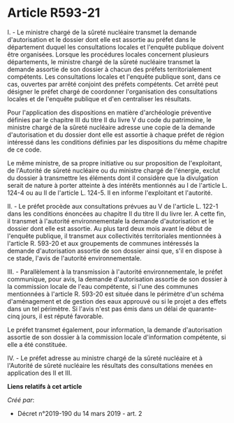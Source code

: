 # Article R593-21

I. - Le ministre chargé de la sûreté nucléaire transmet la demande d'autorisation et le dossier dont elle est assortie au
préfet dans le département duquel les consultations locales et l'enquête publique doivent être organisées. Lorsque les
procédures locales concernent plusieurs départements, le ministre chargé de la sûreté nucléaire transmet la demande assortie
de son dossier à chacun des préfets territorialement compétents. Les consultations locales et l'enquête publique sont, dans
ce cas, ouvertes par arrêté conjoint des préfets compétents. Cet arrêté peut désigner le préfet chargé de coordonner
l'organisation des consultations locales et de l'enquête publique et d'en centraliser les résultats.

Pour l'application des dispositions en matière d'archéologie préventive définies par le chapitre III du titre II du livre V
du code du patrimoine, le ministre chargé de la sûreté nucléaire adresse une copie de la demande d'autorisation et du dossier
dont elle est assortie à chaque préfet de région intéressé dans les conditions définies par les dispositions du même chapitre
de ce code.

Le même ministre, de sa propre initiative ou sur proposition de l'exploitant, de l'Autorité de sûreté nucléaire ou du
ministre chargé de l'énergie, exclut du dossier à transmettre les éléments dont il considère que la divulgation serait de
nature à porter atteinte à des intérêts mentionnés au I de l'article L. 124-4 ou au II de l'article L. 124-5. Il en informe
l'exploitant et l'autorité.

II. - Le préfet procède aux consultations prévues au V de l'article L. 122-1 dans les conditions énoncées au chapitre II du
titre II du livre Ier. A cette fin, il transmet à l'autorité environnementale la demande d'autorisation et le dossier dont
elle est assortie. Au plus tard deux mois avant le début de l'enquête publique, il transmet aux collectivités territoriales
mentionnées à l'article R. 593-20 et aux groupements de communes intéressés la demande d'autorisation assortie de son dossier
ainsi que, s'il en dispose à ce stade, l'avis de l'autorité environnementale.

III. - Parallèlement à la transmission à l'autorité environnementale, le préfet communique, pour avis, la demande
d'autorisation assortie de son dossier à la commission locale de l'eau compétente, si l'une des communes mentionnées à
l'article R. 593-20 est située dans le périmètre d'un schéma d'aménagement et de gestion des eaux approuvé ou si le projet a
des effets dans un tel périmètre. Si l'avis n'est pas émis dans un délai de quarante-cinq jours, il est réputé favorable.

Le préfet transmet également, pour information, la demande d'autorisation assortie de son dossier à la commission locale
d'information compétente, si elle a été constituée.

IV. - Le préfet adresse au ministre chargé de la sûreté nucléaire et à l'Autorité de sûreté nucléaire les résultats des
consultations menées en application des II et III.

**Liens relatifs à cet article**

_Créé par_:

  - Décret n°2019-190 du 14 mars 2019 - art. 2
